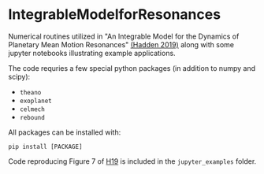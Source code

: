 # IntegrableModelforResonances
Numerical routines utilized in "An Integrable Model for the Dynamics of Planetary Mean Motion Resonances" [(Hadden 2019)](https://arxiv.org/abs/1909.05264) along with some jupyter notebooks illustrating example applications.

The code requries a few special python packages (in addition to numpy and scipy):

  - `theano`
  - `exoplanet`
  - `celmech`
  - `rebound`
  
All packages can be installed with:

  `pip install [PACKAGE]`

Code reproducing Figure 7 of [H19](https://arxiv.org/abs/1909.05264) is included in the `jupyter_examples` folder.
